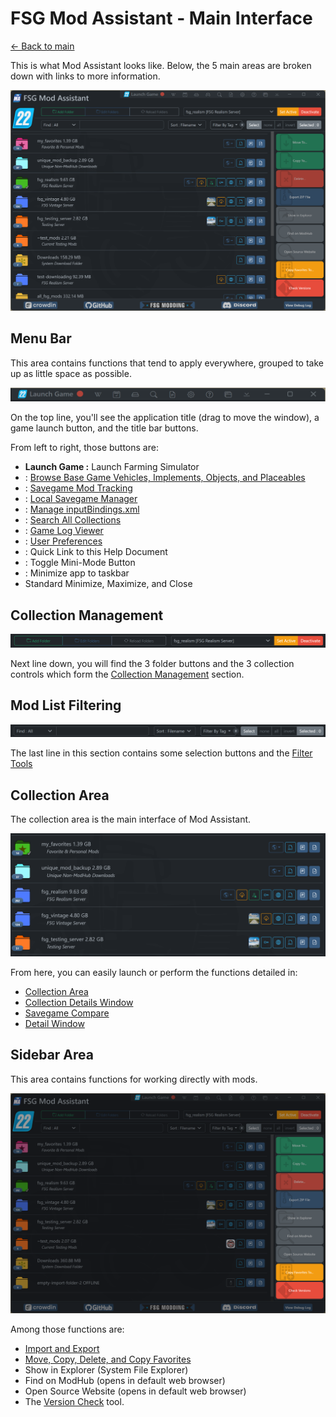 # FSG Mod Assistant - Main Interface

[← Back to main](index.html)

This is what Mod Assistant looks like.  Below, the 5 main areas are broken down with links to more information.

![main](img340/main-screen.png)

## Menu Bar

This area contains functions that tend to apply everywhere, grouped to take up as little space as possible.

![main](img340/main-window-part-top-bar.png)

On the top line, you'll see the application title (drag to move the window), a game launch button, and the title bar buttons.

From left to right, those buttons are:

- __Launch Game :__ Launch Farming Simulator
- <i class="bi bi-wikipedia"></i> : [Browse Base Game Vehicles, Implements, Objects, and Placeables](basegame.html)
- <i class="bi bi-calendar2-check"></i> : [Savegame Mod Tracking](savetrack.html)
- <i class="bi bi-hdd"></i> : [Local Savegame Manager](savemange.html)
- <i class="bi bi-controller"></i> : [Manage inputBindings.xml](input.html)
- <i class="bi bi-search"></i> : [Search All Collections](search.html)
- <i class="bi bi-file-earmark-text"></i> : [Game Log Viewer](gamelog.html)
- <i class="bi bi-gear"></i> :  [User Preferences](preferences.html)
- <i class="bi bi-question-circle"></i> : Quick Link to this Help Document
- <i class="bi bi-window-stack"></i> : Toggle Mini-Mode Button
- <i class="bi bi-chevron-bar-down"></i> : Minimize app to taskbar
- Standard Minimize, Maximize, and Close

## Collection Management

![main](img340/main-window-part-collect-manage.png)

Next line down, you will find the 3 folder buttons and the 3 collection controls which form the [Collection Management](collections.html) section.

## Mod List Filtering

![main](img340/main-window-part-mod-filter.png)

The last line in this section contains some selection buttons and the [Filter Tools](filter.html)

## Collection Area

The collection area is the main interface of Mod Assistant.

![main](img340/main-window-part-mod-list.png)

From here, you can easily launch or perform the functions detailed in:

- [Collection Area](mods.html)
- [Collection Details Window](details.html)
- [Savegame Compare](savegame.html)
- [Detail Window](moddetail.html)

## Sidebar Area

This area contains functions for working directly with mods.

![main](img340/main-window-part-side-bar.png)

Among those functions are:

- [Import and Export](importexport.html)
- [Move, Copy, Delete, and Copy Favorites](fileoper.html)
- Show in Explorer (System File Explorer)
- Find on ModHub (opens in default web browser)
- Open Source Website (opens in default web browser)
- The [Version Check](versions.html) tool.
